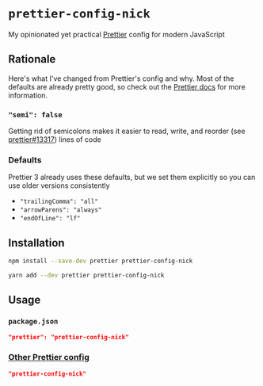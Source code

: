 # `prettier-config-nick`

My opinionated yet practical [Prettier](https://prettier.io/) config for modern JavaScript

## Rationale

Here's what I've changed from Prettier's config and why. Most of the defaults are already pretty good, so check out the [Prettier docs](https://prettier.io/docs/en/options.html) for more information.

### `"semi": false`

Getting rid of semicolons makes it easier to read, write, and reorder (see [prettier#13317](https://github.com/prettier/prettier/issues/13317)) lines of code

### Defaults

Prettier 3 already uses these defaults, but we set them explicitly so you can use older versions consistently

- `"trailingComma": "all"`
- `"arrowParens": "always"`
- `"endOfLine": "lf"`

## Installation

```sh
npm install --save-dev prettier prettier-config-nick
```

```sh
yarn add --dev prettier prettier-config-nick
```

## Usage

### `package.json`

```json
"prettier": "prettier-config-nick"
```

### [Other Prettier config](https://prettier.io/docs/en/configuration.html)

```json
"prettier-config-nick"
```
